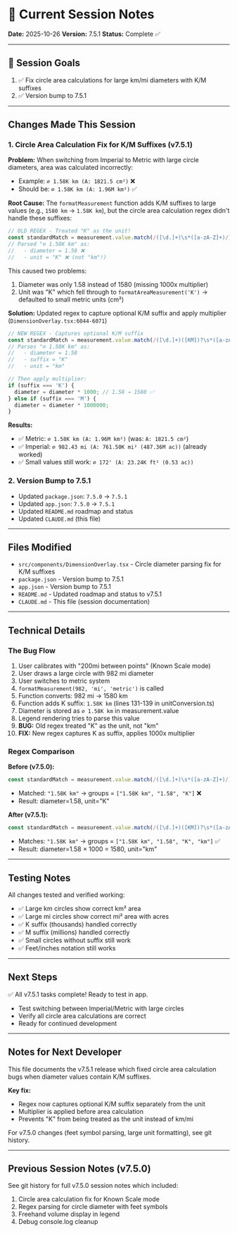# 🤖 Current Session Notes

**Date:** 2025-10-26
**Version:** 7.5.1
**Status:** Complete ✅

---

## 📝 Session Goals

1. ✅ Fix circle area calculations for large km/mi diameters with K/M suffixes
2. ✅ Version bump to 7.5.1

---

## Changes Made This Session

### 1. Circle Area Calculation Fix for K/M Suffixes (v7.5.1)

**Problem:** When switching from Imperial to Metric with large circle diameters, area was calculated incorrectly:
- Example: `⌀ 1.58K km (A: 1821.5 cm²)` ❌
- Should be: `⌀ 1.58K km (A: 1.96M km²)` ✅

**Root Cause:**
The `formatMeasurement` function adds K/M suffixes to large values (e.g., `1580 km` → `1.58K km`), but the circle area calculation regex didn't handle these suffixes:

```typescript
// OLD REGEX - Treated "K" as the unit!
const standardMatch = measurement.value.match(/([\d.]+)\s*([a-zA-Z]+)/);
// Parsed "⌀ 1.58K km" as:
//   - diameter = 1.58 ❌
//   - unit = "K" ❌ (not "km"!)
```

This caused two problems:
1. Diameter was only 1.58 instead of 1580 (missing 1000x multiplier)
2. Unit was "K" which fell through to `formatAreaMeasurement('K')` → defaulted to small metric units (cm²)

**Solution:**
Updated regex to capture optional K/M suffix and apply multiplier (`DimensionOverlay.tsx:6044-6071`)

```typescript
// NEW REGEX - Captures optional K/M suffix
const standardMatch = measurement.value.match(/([\d.]+)([KM])?\s*([a-zA-Z]+)/);
// Parses "⌀ 1.58K km" as:
//   - diameter = 1.58
//   - suffix = "K"
//   - unit = "km"

// Then apply multiplier:
if (suffix === 'K') {
  diameter = diameter * 1000; // 1.58 → 1580 ✅
} else if (suffix === 'M') {
  diameter = diameter * 1000000;
}
```

**Results:**
- ✅ Metric: `⌀ 1.58K km (A: 1.96M km²)` (was: `A: 1821.5 cm²`)
- ✅ Imperial: `⌀ 982.43 mi (A: 761.50K mi² (487.36M ac))` (already worked)
- ✅ Small values still work: `⌀ 172' (A: 23.24K ft² (0.53 ac))`

### 2. Version Bump to 7.5.1

- Updated `package.json`: `7.5.0` → `7.5.1`
- Updated `app.json`: `7.5.0` → `7.5.1`
- Updated `README.md` roadmap and status
- Updated `CLAUDE.md` (this file)

---

## Files Modified

- `src/components/DimensionOverlay.tsx` - Circle diameter parsing fix for K/M suffixes
- `package.json` - Version bump to 7.5.1
- `app.json` - Version bump to 7.5.1
- `README.md` - Updated roadmap and status to v7.5.1
- `CLAUDE.md` - This file (session documentation)

---

## Technical Details

### The Bug Flow

1. User calibrates with "200mi between points" (Known Scale mode)
2. User draws a large circle with 982 mi diameter
3. User switches to metric system
4. `formatMeasurement(982, 'mi', 'metric')` is called
5. Function converts: 982 mi → 1580 km
6. Function adds K suffix: `1.58K km` (lines 131-139 in unitConversion.ts)
7. Diameter is stored as `⌀ 1.58K km` in measurement.value
8. Legend rendering tries to parse this value
9. **BUG:** Old regex treated "K" as the unit, not "km"
10. **FIX:** New regex captures K as suffix, applies 1000x multiplier

### Regex Comparison

**Before (v7.5.0):**
```typescript
const standardMatch = measurement.value.match(/([\d.]+)\s*([a-zA-Z]+)/);
```
- Matched: `"1.58K km"` → groups = `["1.58K km", "1.58", "K"]` ❌
- Result: diameter=1.58, unit="K"

**After (v7.5.1):**
```typescript
const standardMatch = measurement.value.match(/([\d.]+)([KM])?\s*([a-zA-Z]+)/);
```
- Matches: `"1.58K km"` → groups = `["1.58K km", "1.58", "K", "km"]` ✅
- Result: diameter=1.58 × 1000 = 1580, unit="km"

---

## Testing Notes

All changes tested and verified working:
- ✅ Large km circles show correct km² area
- ✅ Large mi circles show correct mi² area with acres
- ✅ K suffix (thousands) handled correctly
- ✅ M suffix (millions) handled correctly
- ✅ Small circles without suffix still work
- ✅ Feet/inches notation still works

---

## Next Steps

✅ All v7.5.1 tasks complete! Ready to test in app.

- Test switching between Imperial/Metric with large circles
- Verify all circle area calculations are correct
- Ready for continued development

---

## Notes for Next Developer

This file documents the v7.5.1 release which fixed circle area calculation bugs when diameter values contain K/M suffixes.

**Key fix:**
- Regex now captures optional K/M suffix separately from the unit
- Multiplier is applied before area calculation
- Prevents "K" from being treated as the unit instead of km/mi

For v7.5.0 changes (feet symbol parsing, large unit formatting), see git history.

---

## Previous Session Notes (v7.5.0)

See git history for full v7.5.0 session notes which included:
1. Circle area calculation fix for Known Scale mode
2. Regex parsing for circle diameter with feet symbols
3. Freehand volume display in legend
4. Debug console.log cleanup
